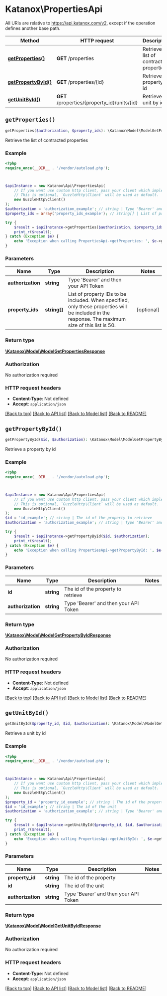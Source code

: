 # Katanox\PropertiesApi

All URIs are relative to https://api.katanox.com/v2, except if the operation defines another base path.

| Method | HTTP request | Description |
| ------------- | ------------- | ------------- |
| [**getProperties()**](PropertiesApi.md#getProperties) | **GET** /properties | Retrieve the list of contracted properties |
| [**getPropertyById()**](PropertiesApi.md#getPropertyById) | **GET** /properties/{id} | Retrieve a property by id |
| [**getUnitById()**](PropertiesApi.md#getUnitById) | **GET** /properties/{property_id}/units/{id} | Retrieve a unit by id |


## `getProperties()`

```php
getProperties($authorization, $property_ids): \Katanox\Model\ModelGetPropertiesResponse
```

Retrieve the list of contracted properties

### Example

```php
<?php
require_once(__DIR__ . '/vendor/autoload.php');



$apiInstance = new Katanox\Api\PropertiesApi(
    // If you want use custom http client, pass your client which implements `GuzzleHttp\ClientInterface`.
    // This is optional, `GuzzleHttp\Client` will be used as default.
    new GuzzleHttp\Client()
);
$authorization = 'authorization_example'; // string | Type 'Bearer' and then your API Token
$property_ids = array('property_ids_example'); // string[] | List of property IDs to be included. When specified, only these properties will be included in the response. The maximum size of this list is 50.

try {
    $result = $apiInstance->getProperties($authorization, $property_ids);
    print_r($result);
} catch (Exception $e) {
    echo 'Exception when calling PropertiesApi->getProperties: ', $e->getMessage(), PHP_EOL;
}
```

### Parameters

| Name | Type | Description  | Notes |
| ------------- | ------------- | ------------- | ------------- |
| **authorization** | **string**| Type &#39;Bearer&#39; and then your API Token | |
| **property_ids** | [**string[]**](../Model/string.md)| List of property IDs to be included. When specified, only these properties will be included in the response. The maximum size of this list is 50. | [optional] |

### Return type

[**\Katanox\Model\ModelGetPropertiesResponse**](../Model/ModelGetPropertiesResponse.md)

### Authorization

No authorization required

### HTTP request headers

- **Content-Type**: Not defined
- **Accept**: `application/json`

[[Back to top]](#) [[Back to API list]](../../README.md#endpoints)
[[Back to Model list]](../../README.md#models)
[[Back to README]](../../README.md)

## `getPropertyById()`

```php
getPropertyById($id, $authorization): \Katanox\Model\ModelGetPropertyByIdResponse
```

Retrieve a property by id

### Example

```php
<?php
require_once(__DIR__ . '/vendor/autoload.php');



$apiInstance = new Katanox\Api\PropertiesApi(
    // If you want use custom http client, pass your client which implements `GuzzleHttp\ClientInterface`.
    // This is optional, `GuzzleHttp\Client` will be used as default.
    new GuzzleHttp\Client()
);
$id = 'id_example'; // string | The id of the property to retrieve
$authorization = 'authorization_example'; // string | Type 'Bearer' and then your API Token

try {
    $result = $apiInstance->getPropertyById($id, $authorization);
    print_r($result);
} catch (Exception $e) {
    echo 'Exception when calling PropertiesApi->getPropertyById: ', $e->getMessage(), PHP_EOL;
}
```

### Parameters

| Name | Type | Description  | Notes |
| ------------- | ------------- | ------------- | ------------- |
| **id** | **string**| The id of the property to retrieve | |
| **authorization** | **string**| Type &#39;Bearer&#39; and then your API Token | |

### Return type

[**\Katanox\Model\ModelGetPropertyByIdResponse**](../Model/ModelGetPropertyByIdResponse.md)

### Authorization

No authorization required

### HTTP request headers

- **Content-Type**: Not defined
- **Accept**: `application/json`

[[Back to top]](#) [[Back to API list]](../../README.md#endpoints)
[[Back to Model list]](../../README.md#models)
[[Back to README]](../../README.md)

## `getUnitById()`

```php
getUnitById($property_id, $id, $authorization): \Katanox\Model\ModelGetUnitByIdResponse
```

Retrieve a unit by id

### Example

```php
<?php
require_once(__DIR__ . '/vendor/autoload.php');



$apiInstance = new Katanox\Api\PropertiesApi(
    // If you want use custom http client, pass your client which implements `GuzzleHttp\ClientInterface`.
    // This is optional, `GuzzleHttp\Client` will be used as default.
    new GuzzleHttp\Client()
);
$property_id = 'property_id_example'; // string | The id of the property
$id = 'id_example'; // string | The id of the unit
$authorization = 'authorization_example'; // string | Type 'Bearer' and then your API Token

try {
    $result = $apiInstance->getUnitById($property_id, $id, $authorization);
    print_r($result);
} catch (Exception $e) {
    echo 'Exception when calling PropertiesApi->getUnitById: ', $e->getMessage(), PHP_EOL;
}
```

### Parameters

| Name | Type | Description  | Notes |
| ------------- | ------------- | ------------- | ------------- |
| **property_id** | **string**| The id of the property | |
| **id** | **string**| The id of the unit | |
| **authorization** | **string**| Type &#39;Bearer&#39; and then your API Token | |

### Return type

[**\Katanox\Model\ModelGetUnitByIdResponse**](../Model/ModelGetUnitByIdResponse.md)

### Authorization

No authorization required

### HTTP request headers

- **Content-Type**: Not defined
- **Accept**: `application/json`

[[Back to top]](#) [[Back to API list]](../../README.md#endpoints)
[[Back to Model list]](../../README.md#models)
[[Back to README]](../../README.md)
